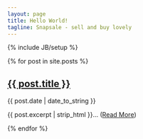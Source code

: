 ```yaml
---
layout: page
title: Hello World!
tagline: Snapsale - sell and buy lovely
---
```

{% include JB/setup %}

{% for post in site.posts %}
  <h2 class="post-title"><a href="{{ post.url }}">{{ post.title }}</a></h2>
  <p class="post-meta">{{ post.date | date_to_string }}</p>
  <p class="post-excerpt">{{ post.excerpt | strip_html }}&hellip; (<a href="{{ post.url }}">Read More</a>)</p>
{% endfor %}



